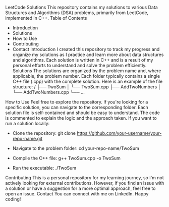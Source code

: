 LeetCode Solutions
This repository contains my solutions to various Data Structures and Algorithms (DSA) problems, primarily from LeetCode, implemented in C++.
Table of Contents
 * Introduction
 * Solutions
 * How to Use
 * Contributing
 * Contact
Introduction
I created this repository to track my progress and organize my solutions as I practice and learn more about data structures and algorithms. Each solution is written in C++ and is a result of my personal efforts to understand and solve the problem efficiently.
Solutions
The solutions are organized by the problem name and, where applicable, the problem number. Each folder typically contains a single C++ file (.cpp) with the complete solution.
Here is an example of the file structure:
/
├── TwoSum
│   └── TwoSum.cpp
├── AddTwoNumbers
│   └── AddTwoNumbers.cpp
└── ...

How to Use
Feel free to explore the repository. If you're looking for a specific solution, you can navigate to the corresponding folder. Each solution file is self-contained and should be easy to understand. The code is commented to explain the logic and the approach taken.
If you want to run a solution locally:
 * Clone the repository:
   git clone https://github.com/your-username/your-repo-name.git

 * Navigate to the problem folder:
   cd your-repo-name/TwoSum

 * Compile the C++ file:
   g++ TwoSum.cpp -o TwoSum

 * Run the executable:
   ./TwoSum

Contributing
This is a personal repository for my learning journey, so I'm not actively looking for external contributions. However, if you find an issue with a solution or have a suggestion for a more optimal approach, feel free to open an issue.
Contact
You can connect with me on LinkedIn.
Happy coding!

